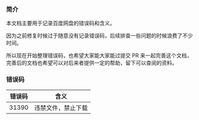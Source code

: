 ### 简介

本文档主要用于记录百度网盘的错误码和含义。

因为之前修复时候过于随意没有记录错误码，后续排查一些问题的时候浪费了不少时间。

所以现在开始整理错误码，也希望大家能大家能过提交 PR 来一起完善这个文档，完善后的文档也希望可以对后来者提供一定的帮助，留下可以查阅的资料。

### 错误码

| 错误码 | 含义               |
| ------ | ------------------ |
| 31390  | 违禁文件，禁止下载 |

